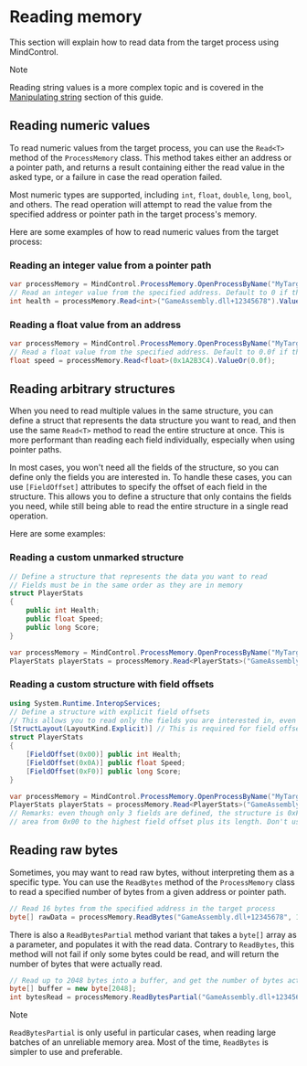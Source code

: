 ﻿# Reading memory

This section will explain how to read data from the target process using MindControl.

> [!NOTE]
> Reading string values is a more complex topic and is covered in the [Manipulating string](./strings.md) section of this guide.

## Reading numeric values

To read numeric values from the target process, you can use the `Read<T>` method of the `ProcessMemory` class. This method takes either an address or a pointer path, and returns a result containing either the read value in the asked type, or a failure in case the read operation failed.

Most numeric types are supported, including `int`, `float`, `double`, `long`, `bool`, and others. The read operation will attempt to read the value from the specified address or pointer path in the target process's memory.

Here are some examples of how to read numeric values from the target process:

### Reading an integer value from a pointer path

```csharp
var processMemory = MindControl.ProcessMemory.OpenProcessByName("MyTargetProcess").Value;
// Read an integer value from the specified address. Default to 0 if the read fails.
int health = processMemory.Read<int>("GameAssembly.dll+12345678").ValueOr(0);
```

### Reading a float value from an address

```csharp
var processMemory = MindControl.ProcessMemory.OpenProcessByName("MyTargetProcess").Value;
// Read a float value from the specified address. Default to 0.0f if the read fails.
float speed = processMemory.Read<float>(0x1A2B3C4).ValueOr(0.0f);
```

## Reading arbitrary structures

When you need to read multiple values in the same structure, you can define a struct that represents the data structure you want to read, and then use the same `Read<T>` method to read the entire structure at once. This is more performant than reading each field individually, especially when using pointer paths.

In most cases, you won't need all the fields of the structure, so you can define only the fields you are interested in. To handle these cases, you can use `[FieldOffset]` attributes to specify the offset of each field in the structure. This allows you to define a structure that only contains the fields you need, while still being able to read the entire structure in a single read operation.

Here are some examples:

### Reading a custom unmarked structure

```csharp
// Define a structure that represents the data you want to read
// Fields must be in the same order as they are in memory
struct PlayerStats
{
    public int Health;
    public float Speed;
    public long Score;
}

var processMemory = MindControl.ProcessMemory.OpenProcessByName("MyTargetProcess").Value;
PlayerStats playerStats = processMemory.Read<PlayerStats>("GameAssembly.dll+12345678").ValueOrDefault();
```

### Reading a custom structure with field offsets

```csharp
using System.Runtime.InteropServices;
// Define a structure with explicit field offsets
// This allows you to read only the fields you are interested in, even if they are not contiguous in memory.
[StructLayout(LayoutKind.Explicit)] // This is required for field offsets to be respected
struct PlayerStats
{
    [FieldOffset(0x00)] public int Health;
    [FieldOffset(0x0A)] public float Speed;
    [FieldOffset(0xF0)] public long Score;
}

var processMemory = MindControl.ProcessMemory.OpenProcessByName("MyTargetProcess").Value;
PlayerStats playerStats = processMemory.Read<PlayerStats>("GameAssembly.dll+12345678").ValueOrDefault();
// Remarks: even though only 3 fields are defined, the structure is 0xF8 bytes long, because it covers the whole memory
// area from 0x00 to the highest field offset plus its length. Don't use this approach if your fields are too far apart.
```

## Reading raw bytes

Sometimes, you may want to read raw bytes, without interpreting them as a specific type. You can use the `ReadBytes` method of the `ProcessMemory` class to read a specified number of bytes from a given address or pointer path.

```csharp
// Read 16 bytes from the specified address in the target process
byte[] rawData = processMemory.ReadBytes("GameAssembly.dll+12345678", 16).ValueOr([]);
```

There is also a `ReadBytesPartial` method variant that takes a `byte[]` array as a parameter, and populates it with the read data. Contrary to `ReadBytes`, this method will not fail if only some bytes could be read, and will return the number of bytes that were actually read.

```csharp
// Read up to 2048 bytes into a buffer, and get the number of bytes actually read
byte[] buffer = new byte[2048];
int bytesRead = processMemory.ReadBytesPartial("GameAssembly.dll+12345678", buffer, 2048).ValueOr(0);
```

> [!NOTE]
> `ReadBytesPartial` is only useful in particular cases, when reading large batches of an unreliable memory area. Most of the time, `ReadBytes` is simpler to use and preferable.
